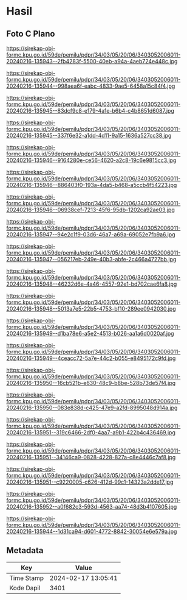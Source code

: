 # Hasil

## Foto C Plano

https://sirekap-obj-formc.kpu.go.id/59de/pemilu/pdpr/34/03/05/20/06/3403052006011-20240216-135943--2fb4283f-5500-40eb-a94a-4aeb724e448c.jpg

https://sirekap-obj-formc.kpu.go.id/59de/pemilu/pdpr/34/03/05/20/06/3403052006011-20240216-135944--998aea6f-eabc-4833-9ae5-6458a15c84f4.jpg

https://sirekap-obj-formc.kpu.go.id/59de/pemilu/pdpr/34/03/05/20/06/3403052006011-20240216-135945--83dcf9c8-e179-4a1e-b6b4-c4b8651d6087.jpg

https://sirekap-obj-formc.kpu.go.id/59de/pemilu/pdpr/34/03/05/20/06/3403052006011-20240216-135945--337f6e32-a1dd-4d11-9a15-1636a527cc38.jpg

https://sirekap-obj-formc.kpu.go.id/59de/pemilu/pdpr/34/03/05/20/06/3403052006011-20240216-135946--9164280e-ce56-4620-a2c8-19c6e9815cc3.jpg

https://sirekap-obj-formc.kpu.go.id/59de/pemilu/pdpr/34/03/05/20/06/3403052006011-20240216-135946--886403f0-193a-4da5-b468-a5ccb4f54223.jpg

https://sirekap-obj-formc.kpu.go.id/59de/pemilu/pdpr/34/03/05/20/06/3403052006011-20240216-135946--06938cef-7213-45f6-95db-1202ca92ae03.jpg

https://sirekap-obj-formc.kpu.go.id/59de/pemilu/pdpr/34/03/05/20/06/3403052006011-20240216-135947--94e2c1f9-03d6-46a7-a69a-69052e7fb9a6.jpg

https://sirekap-obj-formc.kpu.go.id/59de/pemilu/pdpr/34/03/05/20/06/3403052006011-20240216-135947--056217eb-249e-40b3-abfe-2c466a4727bb.jpg

https://sirekap-obj-formc.kpu.go.id/59de/pemilu/pdpr/34/03/05/20/06/3403052006011-20240216-135948--46232d6e-4a46-4557-92e1-bd702cae6fa8.jpg

https://sirekap-obj-formc.kpu.go.id/59de/pemilu/pdpr/34/03/05/20/06/3403052006011-20240216-135948--5013a7e5-22b5-4753-bf10-289ee0942030.jpg

https://sirekap-obj-formc.kpu.go.id/59de/pemilu/pdpr/34/03/05/20/06/3403052006011-20240216-135949--d1ba78e6-a5e2-4513-b026-aa1a6d0020af.jpg

https://sirekap-obj-formc.kpu.go.id/59de/pemilu/pdpr/34/03/05/20/06/3403052006011-20240216-135949--4ceacc72-5a7e-44c2-b055-e8495172c9fd.jpg

https://sirekap-obj-formc.kpu.go.id/59de/pemilu/pdpr/34/03/05/20/06/3403052006011-20240216-135950--16cb521b-e630-48c9-b8be-528b73de57f4.jpg

https://sirekap-obj-formc.kpu.go.id/59de/pemilu/pdpr/34/03/05/20/06/3403052006011-20240216-135950--083e838d-c425-47e9-a2fd-8995048d914a.jpg

https://sirekap-obj-formc.kpu.go.id/59de/pemilu/pdpr/34/03/05/20/06/3403052006011-20240216-135951--319c6466-2df0-4aa7-a9b1-422b4c436469.jpg

https://sirekap-obj-formc.kpu.go.id/59de/pemilu/pdpr/34/03/05/20/06/3403052006011-20240216-135951--34146ca9-0828-4228-827a-c8e4446c7af8.jpg

https://sirekap-obj-formc.kpu.go.id/59de/pemilu/pdpr/34/03/05/20/06/3403052006011-20240216-135951--c9220005-c626-412d-99c1-14323a2dde17.jpg

https://sirekap-obj-formc.kpu.go.id/59de/pemilu/pdpr/34/03/05/20/06/3403052006011-20240216-135952--a0f682c3-593d-4563-aa74-48d3b4107605.jpg

https://sirekap-obj-formc.kpu.go.id/59de/pemilu/pdpr/34/03/05/20/06/3403052006011-20240216-135944--1d31ca94-d601-4772-8842-30054e6e579a.jpg


## Metadata

| Key        | Value               |
| ---------- | ------------------- |
| Time Stamp | 2024-02-17 13:05:41 |
| Kode Dapil | 3401                |



